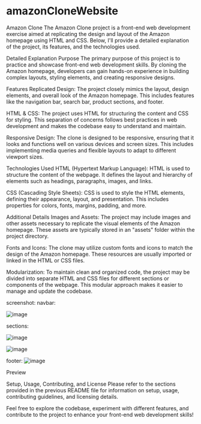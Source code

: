 # amazonCloneWebsite
Amazon Clone
The Amazon Clone project is a front-end web development exercise aimed at replicating the design and layout of the Amazon homepage using HTML and CSS. Below, I'll provide a detailed explanation of the project, its features, and the technologies used.

Detailed Explanation
Purpose
The primary purpose of this project is to practice and showcase front-end web development skills. By cloning the Amazon homepage, developers can gain hands-on experience in building complex layouts, styling elements, and creating responsive designs.

Features
Replicated Design: The project closely mimics the layout, design elements, and overall look of the Amazon homepage. This includes features like the navigation bar, search bar, product sections, and footer.

HTML & CSS: The project uses HTML for structuring the content and CSS for styling. This separation of concerns follows best practices in web development and makes the codebase easy to understand and maintain.

Responsive Design: The clone is designed to be responsive, ensuring that it looks and functions well on various devices and screen sizes. This includes implementing media queries and flexible layouts to adapt to different viewport sizes.

Technologies Used
HTML (Hypertext Markup Language): HTML is used to structure the content of the webpage. It defines the layout and hierarchy of elements such as headings, paragraphs, images, and links.

CSS (Cascading Style Sheets): CSS is used to style the HTML elements, defining their appearance, layout, and presentation. This includes properties for colors, fonts, margins, padding, and more.

Additional Details
Images and Assets: The project may include images and other assets necessary to replicate the visual elements of the Amazon homepage. These assets are typically stored in an "assets" folder within the project directory.

Fonts and Icons: The clone may utilize custom fonts and icons to match the design of the Amazon homepage. These resources are usually imported or linked in the HTML or CSS files.

Modularization: To maintain clean and organized code, the project may be divided into separate HTML and CSS files for different sections or components of the webpage. This modular approach makes it easier to manage and update the codebase.


screenshot:
navbar:

![image](https://github.com/thehiten/amazonCloneWebsite/assets/146644282/5096b2c9-f83c-4746-bc32-27e93e1c4022)

sections:

![image](https://github.com/thehiten/amazonCloneWebsite/assets/146644282/188214a0-2bf5-4ec7-9337-c6a00fcff4c8)

![image](https://github.com/thehiten/amazonCloneWebsite/assets/146644282/5df74aa4-4ad5-4175-8043-6487634967f2)

footer:
![image](https://github.com/thehiten/amazonCloneWebsite/assets/146644282/fdb826b3-8913-4570-b630-bf209fc5006a)

Preview

Setup, Usage, Contributing, and License
Please refer to the sections provided in the previous README file for information on setup, usage, contributing guidelines, and licensing details.

Feel free to explore the codebase, experiment with different features, and contribute to the project to enhance your front-end web development skills!
